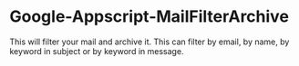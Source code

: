 # Google-Appscript-MailFilterArchive
This will filter your mail and archive it. This can filter by email, by name, by keyword in subject or by keyword in message.
